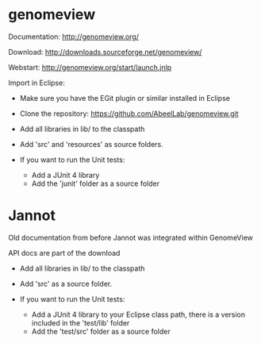 # genomeview


Documentation: http://genomeview.org/

Download: http://downloads.sourceforge.net/genomeview/

Webstart: http://genomeview.org/start/launch.jnlp


Import in Eclipse:
- Make sure you have the EGit plugin or similar installed in Eclipse
- Clone the repository: https://github.com/AbeelLab/genomeview.git
- Add all libraries in lib/ to the classpath

- Add 'src' and 'resources' as source folders.

- If you want to run the Unit tests:
	* Add a JUnit 4 library
	* Add the 'junit' folder as a source folder

# Jannot
Old documentation from before Jannot was integrated within GenomeView

API docs are part of the download

- Add all libraries in lib/ to the classpath

- Add 'src' as a source folder.


- If you want to run the Unit tests:
	* Add a JUnit 4 library to your Eclipse class path, there is a version included in the 'test/lib' folder
	* Add the 'test/src' folder as a source folder 